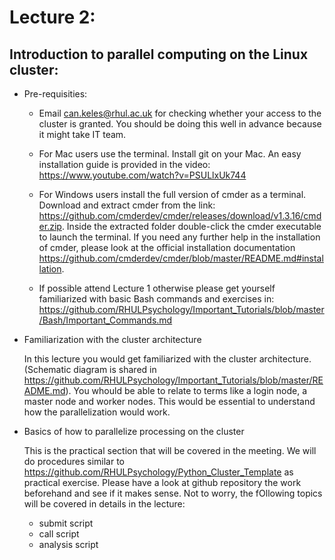 # Lecture 2:
## Introduction to parallel computing on the Linux cluster:


  - Pre-requisities:
  
    - Email <can.keles@rhul.ac.uk> for checking whether your access to the cluster is granted. You should be doing this well in advance because it might take IT team.
    - For Mac users use the terminal. Install git on your Mac. An easy installation guide is provided in the video: https://www.youtube.com/watch?v=PSULlxUk744
    
    - For Windows users install the full version of cmder as a terminal. Download and extract cmder from the link: https://github.com/cmderdev/cmder/releases/download/v1.3.16/cmder.zip. Inside the extracted folder double-click the cmder executable to launch the terminal. If you need any further help in the installation of cmder, please look at the official installation documentation https://github.com/cmderdev/cmder/blob/master/README.md#installation.
    
    - If possible attend Lecture 1 otherwise please get yourself familiarized with basic Bash commands and exercises in: https://github.com/RHULPsychology/Important_Tutorials/blob/master/Bash/Important_Commands.md    
    

  - Familiarization with the cluster architecture
  
    In this lecture you would get familiarized with the cluster architecture. (Schematic diagram is shared in https://github.com/RHULPsychology/Important_Tutorials/blob/master/README.md). You whould be able to relate to terms like a login node, a master node and worker nodes. This would be essential to understand how the parallelization would work.
    

 - Basics of how to parallelize processing on the cluster

    This is the practical section that will be covered in the meeting. We will do procedures similar to https://github.com/RHULPsychology/Python_Cluster_Template as practical exercise. Please have a look at github repository the work beforehand and see if it makes sense. Not to worry, the fOllowing topics will be covered in details in the lecture: 
     - submit script
     - call script
     - analysis script 
